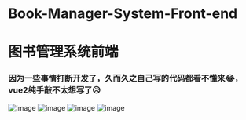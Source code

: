 # Book-Manager-System-Front-end
# 图书管理系统前端
### 因为一些事情打断开发了，久而久之自己写的代码都看不懂来😂，vue2纯手敲不太想写了😥
![image](https://github.com/lgzzk/Book-Manager-System-Front-end/assets/46087700/17184482-5fd3-4189-ab54-465e363124c4)
![image](https://github.com/lgzzk/Book-Manager-System-Front-end/assets/46087700/13e8ef68-6410-4a50-819c-ecd3a16b07f9)
![image](https://github.com/lgzzk/Book-Manager-System-Front-end/assets/46087700/ff8719ae-5428-49cb-9d0d-37b58f7a14b5)
![image](https://github.com/lgzzk/Book-Manager-System-Front-end/assets/46087700/ff5a4345-c86e-424b-a7cd-1847372cffea)


